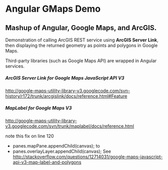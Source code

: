 # Angular GMaps Demo


## Mashup of Angular, Google Maps, and ArcGIS.

Demonstration of calling ArcGIS REST service using **ArcGIS Server Link**, then displaying the returned geometry as points and polygons in Google Maps.

Third-party libraries (such as Google Maps API) are wrapped in Angular services.

##### ArcGIS Server Link for Google Maps JavaScript API V3
http://google-maps-utility-library-v3.googlecode.com/svn-history/r172/trunk/arcgislink/docs/reference.html#Feature

##### MapLabel for Google Maps V3
http://google-maps-utility-library-v3.googlecode.com/svn/trunk/maplabel/docs/reference.html

note this fix on line 120
- panes.mapPane.appendChild(canvas);
to
- panes.overlayLayer.appendChild(canvas);
See
http://stackoverflow.com/questions/12714031/google-maps-javascript-api-v3-map-label-and-polygons
